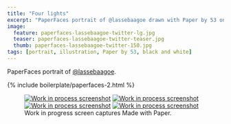 ```yaml
---
title: "Four lights"
excerpt: "PaperFaces portrait of @lassebaagoe drawn with Paper by 53 on an iPad."
image: 
  feature: paperfaces-lassebaagoe-twitter-lg.jpg
  teaser: paperfaces-lassebaagoe-twitter-teaser.jpg
  thumb: paperfaces-lassebaagoe-twitter-150.jpg
tags: [portrait, illustration, Paper by 53, black and white]
---
```


PaperFaces portrait of [@lassebaagoe](http://twitter.com/lassebaagoe).

{% include boilerplate/paperfaces-2.html %}

<figure class="third">
  <a href="{{ site.url }}/images/paperfaces-lassebaagoe-process-1-lg.jpg"><img src="{{ site.url }}/images/paperfaces-lassebaagoe-process-1-600.jpg" alt="Work in process screenshot"></a>
  <a href="{{ site.url }}/images/paperfaces-lassebaagoe-process-2-lg.jpg"><img src="{{ site.url }}/images/paperfaces-lassebaagoe-process-2-600.jpg" alt="Work in process screenshot"></a>
  <a href="{{ site.url }}/images/paperfaces-lassebaagoe-process-3-lg.jpg"><img src="{{ site.url }}/images/paperfaces-lassebaagoe-process-3-600.jpg" alt="Work in process screenshot"></a>
  <a href="{{ site.url }}/images/paperfaces-lassebaagoe-process-4-lg.jpg"><img src="{{ site.url }}/images/paperfaces-lassebaagoe-process-4-600.jpg" alt="Work in process screenshot"></a>
  <figcaption>Work in progress screen captures Made with Paper.</figcaption>
</figure>